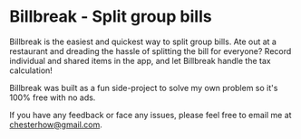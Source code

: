 # Billbreak - Split group bills

Billbreak is the easiest and quickest way to split group bills. Ate out at a restaurant and dreading the hassle of splitting the bill for everyone? Record individual and shared items in the app, and let Billbreak handle the tax calculation!

Billbreak was built as a fun side-project to solve my own problem so it's 100% free with no ads.

If you have any feedback or face any issues, please feel free to email me at [chesterhow@gmail.com](mailto:chesterhow@gmail.com).
